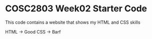 # COSC2803 Week02 Starter Code

This code contains a website that shows my HTML and CSS skills

HTML -> Good
CSS  -> Barf
